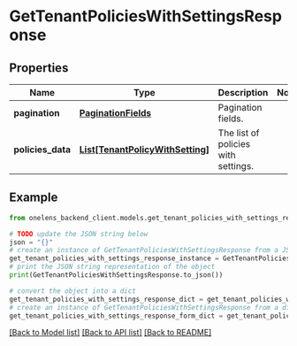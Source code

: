 # GetTenantPoliciesWithSettingsResponse


## Properties

Name | Type | Description | Notes
------------ | ------------- | ------------- | -------------
**pagination** | [**PaginationFields**](PaginationFields.md) | Pagination fields. | 
**policies_data** | [**List[TenantPolicyWithSetting]**](TenantPolicyWithSetting.md) | The list of policies with settings. | 

## Example

```python
from onelens_backend_client.models.get_tenant_policies_with_settings_response import GetTenantPoliciesWithSettingsResponse

# TODO update the JSON string below
json = "{}"
# create an instance of GetTenantPoliciesWithSettingsResponse from a JSON string
get_tenant_policies_with_settings_response_instance = GetTenantPoliciesWithSettingsResponse.from_json(json)
# print the JSON string representation of the object
print(GetTenantPoliciesWithSettingsResponse.to_json())

# convert the object into a dict
get_tenant_policies_with_settings_response_dict = get_tenant_policies_with_settings_response_instance.to_dict()
# create an instance of GetTenantPoliciesWithSettingsResponse from a dict
get_tenant_policies_with_settings_response_form_dict = get_tenant_policies_with_settings_response.from_dict(get_tenant_policies_with_settings_response_dict)
```
[[Back to Model list]](../README.md#documentation-for-models) [[Back to API list]](../README.md#documentation-for-api-endpoints) [[Back to README]](../README.md)


